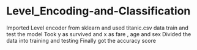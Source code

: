 # Level_Encoding-and-Classification
Imported Level encoder from sklearn and used titanic.csv data train and test  the model
Took y as survived and x as fare , age and sex
Divided the data into training and testing
Finally got the accuracy score

